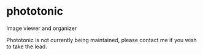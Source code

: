 # phototonic
Image viewer and organizer

Phototonic is not currently being maintained, please contact me if you wish to take the lead.
